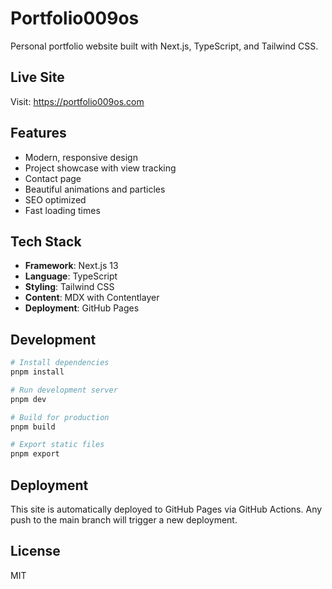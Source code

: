 # Portfolio009os

Personal portfolio website built with Next.js, TypeScript, and Tailwind CSS.

## Live Site

Visit: https://portfolio009os.com

## Features

- Modern, responsive design
- Project showcase with view tracking
- Contact page
- Beautiful animations and particles
- SEO optimized
- Fast loading times

## Tech Stack

- **Framework**: Next.js 13
- **Language**: TypeScript
- **Styling**: Tailwind CSS
- **Content**: MDX with Contentlayer
- **Deployment**: GitHub Pages

## Development

```bash
# Install dependencies
pnpm install

# Run development server
pnpm dev

# Build for production
pnpm build

# Export static files
pnpm export
```

## Deployment

This site is automatically deployed to GitHub Pages via GitHub Actions. Any push to the main branch will trigger a new deployment.

## License

MIT
